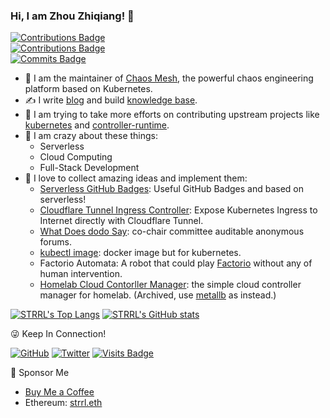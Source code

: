 ### Hi, I am Zhou Zhiqiang! 👋

[![Contributions Badge](https://badges.strrl.dev/contributions/all/STRRL?style=flat-square)](https://badges.strrl.dev)  
[![Contributions Badge](https://badges.strrl.dev/contributions/weekly/STRRL?style=flat-square)](https://badges.strrl.dev)  
[![Commits Badge](https://badges.strrl.dev/commits/weekly/STRRL?style=flat-square)](https://badges.strrl.dev)  

<!--
**STRRL/STRRL** is a ✨ _special_ ✨ repository because its `README.md` (this file) appears on your GitHub a.

Here are some ideas to get you started:

- 🔭 I’m currently working on ...
- 🌱 I’m currently learning ...
- 👯 I’m looking to collaborate on ...
- 🤔 I’m looking for help with ...
- 💬 Ask me about ...
- 📫 How to reach me: ...
- 😄 Pronouns: ...
- ⚡ Fun fact: ...
-->

- 👷 I am the maintainer of [Chaos Mesh](https://github.com/chaos-mesh/chaos-mesh), the powerful chaos engineering platform based on Kubernetes.
- ✍️ I write [blog](https://strrl.dev) and build [knowledge base](https://whatiknown.strrl.dev).
- 🌱 I am trying to take more efforts on contributing upstream projects like [kubernetes](https://github.com/kubernetes/kubernetes) and [controller-runtime](https://github.com/kubernetes-sigs/controller-runtime).
- 🤩 I am crazy about these things:
  - Serverless
  - Cloud Computing
  - Full-Stack Development
- 🔭 I love to collect amazing ideas and implement them:
  - [Serverless GitHub Badges](https://github.com/STRRL/serverless-github-badges): Useful GitHub Badges and based on serverless!
  - [Cloudflare Tunnel Ingress Controller](https://github.com/STRRL/cloudflare-tunnel-ingress-controller): Expose Kubernetes Ingress to Internet directly with Cloudflare Tunnel.
  - [What Does dodo Say](https://github.com/dodo-says/what-does-dodo-say): co-chair committee auditable anonymous forums.
  - [kubectl image](https://github.com/strrl/kubectl-image): docker image but for kubernetes.
  - Factorio Automata: A robot that could play [Factorio](https://www.factorio.com/) without any of human intervention.
  - [Homelab Cloud Contorller Manager](https://github.com/STRRL/homelab-cloud-controller-manager): the simple cloud controller manager for homelab. (Archived, use [metallb](https://github.com/metallb/metallb) as instead.)

[![STRRL's Top Langs](https://github-readme-stats.vercel.app/api/top-langs/?username=STRRL&theme=github_dark&hide=python)](https://github.com/anuraghazra/github-readme-stats)
[![STRRL's GitHub stats](https://github-readme-stats.vercel.app/api?username=STRRL&theme=github_dark)](https://github.com/anuraghazra/github-readme-stats)

😜 Keep In Connection!

[![GitHub](https://img.shields.io/github/followers/STRRL?logo=github&style=flat-square)](https://github.com/strrl)
[![Twitter](https://img.shields.io/twitter/follow/strrlthedev?logo=twitter&style=flat-square)](https://twitter.com/strrlthedev)
[![Visits Badge](https://badges.strrl.dev/visits/STRRL/STRRL?style=flat-square)](https://badges.strrl.dev)

💖 Sponsor Me

- [Buy Me a Coffee](https://www.buymeacoffee.com/strrl)
- Ethereum: [strrl.eth](https://etherscan.io/address/0xA967B8Bf2DcEbd86bc3f375C22395393004B4B92)
